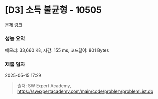 # [D3] 소득 불균형 - 10505 

[문제 링크](https://swexpertacademy.com/main/code/problem/problemDetail.do?contestProbId=AXNP4CvauaMDFAXS) 

### 성능 요약

메모리: 33,660 KB, 시간: 155 ms, 코드길이: 801 Bytes

### 제출 일자

2025-05-15 17:29



> 출처: SW Expert Academy, https://swexpertacademy.com/main/code/problem/problemList.do
